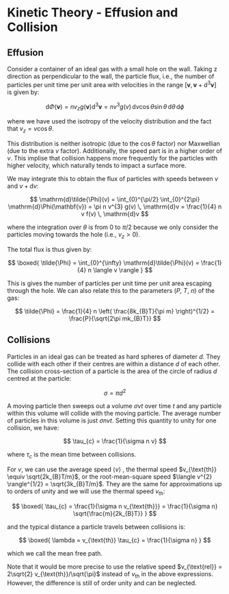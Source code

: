# Kinetic Theory - Effusion and Collision

## Effusion

Consider a container of an ideal gas with a small hole on the wall. Taking z direction as perpendicular to the wall, the particle flux, i.e., the number of particles per unit time per unit area with velocities in the range $[\mathbf{v}, \mathbf{v} + \mathrm{d}^{3}\mathbf{v}]$ is given by:

$$
\mathrm{d}\Phi(\mathbf{v}) = n v_{z} g(\mathbf{v}) \mathrm{d}^{3}\mathbf{v} = n v^{3} g(v) \, \mathrm{d}v \cos{\theta} \sin{\theta} \, \mathrm{d}\theta \, \mathrm{d}\phi
$$

where we have used the isotropy of the velocity distribution and the fact that $v_{z} = v \cos{\theta}$.

This distribution is neither isotropic (due to the $\cos{\theta}$ factor) nor Maxwellian (due to the extra $v$ factor). Additionally, the speed part is in a higher order of $v$. This implise that collision happens more frequently for the particles with higher velocity, which naturally tends to impact a surface more.

We may integrate this to obtain the flux of particles with speeds between $v$ and $v + \mathrm{d}v$:

$$
\mathrm{d}\tilde{\Phi}(v) = \int_{0}^{\pi/2} \int_{0}^{2\pi} \mathrm{d}\Phi(\mathbf{v}) = \pi n v^{3} g(v) \, \mathrm{d}v = \frac{1}{4} n v f(v) \, \mathrm{d}v
$$

where the integration over $\theta$ is from $0$ to $\pi/2$ because we only consider the particles moving towards the hole (i.e., $v_{z} > 0$).

The total flux is thus given by:

$$
\boxed{
\tilde{\Phi} = \int_{0}^{\infty} \mathrm{d}\tilde{\Phi}(v) = \frac{1}{4} n \langle v \rangle
}
$$

This is gives the number of particles per unit time per unit area escaping through the hole. We can also relate this to the parameters ($P$, $T$, $n$) of the gas:

$$
\tilde{\Phi} = \frac{1}{4} n \left( \frac{8k_{B}T}{\pi m} \right)^{1/2} = \frac{P}{\sqrt{2\pi mk_{B}T}}
$$

## Collisions

Particles in an ideal gas can be treated as hard spheres of diameter $d$. They collide with each other if their centres are within a distance $d$ of each other. The collision cross-section of a particle is the area of the circle of radius $d$ centred at the particle:

$$
\sigma = \pi d^{2}
$$

A moving particle then sweeps out a volume $\sigma v t$ over time $t$ and any particle within this volume will collide with the moving particle. The average number of particles in this volume is just $\sigma n v t$. Setting this quantity to unity for one collision, we have:

$$
\tau_{c} = \frac{1}{\sigma n v}
$$

where $\tau_{c}$ is the mean time between collisions.

For $v$, we can use the average speed $\langle v \rangle$ , the thermal speed $v_{\text{th}} \equiv \sqrt{2k_{B}T/m}$, or the root-mean-square speed $\langle v^{2} \rangle^{1/2} = \sqrt{3k_{B}T/m}$. They are the same for approximations up to orders of unity and we will use the thermal speed $v_{\text{th}}$:

$$
\boxed{
\tau_{c} = \frac{1}{\sigma n v_{\text{th}}} = \frac{1}{\sigma n} \sqrt{\frac{m}{2k_{B}T}}
}
$$

and the typical distance a particle travels between collisions is:

$$
\boxed{
\lambda = v_{\text{th}} \tau_{c} = \frac{1}{\sigma n}
}
$$

which we call the mean free path.

Note that it would be more precise to use the relative speed $v_{\text{rel}} = 2\sqrt{2} v_{\text{th}}/\sqrt{\pi}$ instead of $v_{\text{th}}$ in the above expressions. However, the difference is still of order unity and can be neglected.
